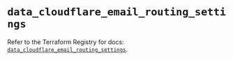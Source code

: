 # `data_cloudflare_email_routing_settings`

Refer to the Terraform Registry for docs: [`data_cloudflare_email_routing_settings`](https://registry.terraform.io/providers/cloudflare/cloudflare/5.0.0/docs/data-sources/email_routing_settings).

